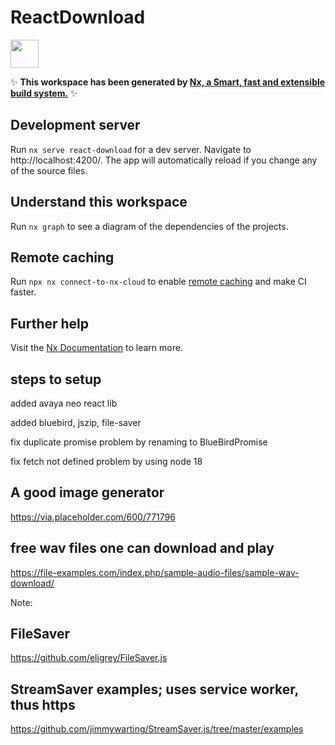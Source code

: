 # ReactDownload

<a alt="Nx logo" href="https://nx.dev" target="_blank" rel="noreferrer"><img src="https://raw.githubusercontent.com/nrwl/nx/master/images/nx-logo.png" width="45"></a>

✨ **This workspace has been generated by [Nx, a Smart, fast and extensible build system.](https://nx.dev)** ✨

## Development server

Run `nx serve react-download` for a dev server. Navigate to http://localhost:4200/. The app will automatically reload if you change any of the source files.

## Understand this workspace

Run `nx graph` to see a diagram of the dependencies of the projects.

## Remote caching

Run `npx nx connect-to-nx-cloud` to enable [remote caching](https://nx.app) and make CI faster.

## Further help

Visit the [Nx Documentation](https://nx.dev) to learn more.

## steps to setup

added avaya neo react lib

added bluebird, jszip, file-saver

fix duplicate promise problem by renaming to BlueBirdPromise

fix fetch not defined problem by using node 18

## A good image generator

https://via.placeholder.com/600/771796

## free wav files one can download and play

https://file-examples.com/index.php/sample-audio-files/sample-wav-download/

Note: <audio> player by default skip cors check, so playback is usually smooth. But fetch goes through cors checking first, so Chrome CORS extension is needed if servers are not configured right on CORS.

## FileSaver

https://github.com/eligrey/FileSaver.js

## StreamSaver examples; uses service worker, thus https

https://github.com/jimmywarting/StreamSaver.js/tree/master/examples
